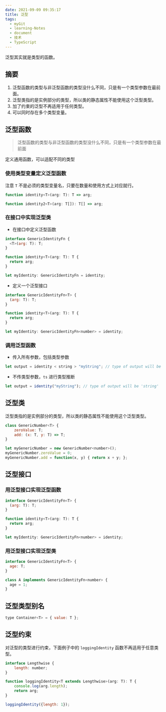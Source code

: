 ```yaml
---
date: 2021-09-09 09:35:17
title: 泛型
tags:
  - myGit
  - learning-Notes
  - document
  - 技术
  - TypeScript
---
```


泛型其实就是类型的函数。

## 摘要

1. 泛型函数的类型与非泛型函数的类型没什么不同，只是有一个类型参数在最前面。
2. 泛型类指的是实例部分的类型，所以类的静态属性不能使用这个泛型类型。
3. 加了约束的泛型不再适用于任何类型。
4. 可以同时存在多个类型变量。

## 泛型函数

> 泛型函数的类型与非泛型函数的类型没什么不同，只是有一个类型参数在最前面

定义通用函数，可以适配不同的类型

### 使用类型变量定义泛型函数

注意 `T` 不是必须的类型变量名，只要在数量和使用方式上对应就行。

```js
function identity<T>(arg: T): T => arg;

function identity2<T>(arg: T[]): T[] => arg;
```

### 在接口中实现泛型类

- 在接口中定义泛型函数

```js
interface GenericIdentityFn {
  <T>(arg: T): T;
}

function identity<T>(arg: T): T {
  return arg;
}

let myIdentity: GenericIdentityFn = identity;
```

- 定义一个泛型接口

```js
interface GenericIdentityFn<T> {
  (arg: T): T;
}

function identity<T>(arg: T): T {
  return arg;
}

let myIdentity: GenericIdentityFn<number> = identity;
```

### 调用泛型函数

- 传入所有参数，包括类型参数

```js
let output = identity < string > "myString"; // type of output will be 'string'
```

- 不传类型参数，`ts` 进行类型推断

```js
let output = identity("myString"); // type of output will be 'string'
```

## 泛型类

泛型类指的是实例部分的类型，所以类的静态属性不能使用这个泛型类型。

```js
class GenericNumber<T> {
    zeroValue: T;
    add: (x: T, y: T) => T;
}

let myGenericNumber = new GenericNumber<number>();
myGenericNumber.zeroValue = 0;
myGenericNumber.add = function(x, y) { return x + y; };
```

## 泛型接口

### 用泛型接口实现泛型函数

```js
interface GenericIdentityFn<T> {
  (arg: T): T;
}

function identity<T>(arg: T): T {
  return arg;
}

let myIdentity: GenericIdentityFn<number> = identity;
```

### 用泛型接口实现泛型类

```js
interface GenericIdentityFn<T> {
  age: T;
}

class A implements GenericIdentityFn<number> {
  age = 1;
}
```

## 泛型类型别名

```js
type Container<T> = { value: T };
```

## 泛型约束

对泛型的类型进行约束，下面例子中的 `loggingIdentity` 函数不再适用于任意类型。

```js
interface Lengthwise {
    length: number;
}

function loggingIdentity<T extends Lengthwise>(arg: T): T {
    console.log(arg.length);
    return arg;
}

loggingIdentity({length: 1});
```
